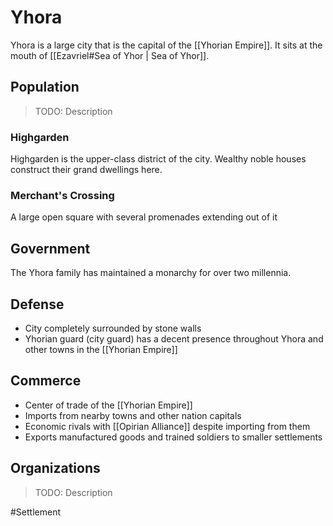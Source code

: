 # Yhora
Yhora is a large city that is the capital of the [[Yhorian Empire]]. It sits at the mouth of [[Ezavriel#Sea of Yhor | Sea of Yhor]]. 

## Population
> TODO: Description

### Highgarden
Highgarden is the upper-class district of the city. Wealthy noble houses construct their grand dwellings here. 

### Merchant's Crossing
A large open square with several promenades extending out of it

## Government
The Yhora family has maintained a monarchy for over two millennia. 

## Defense
- City completely surrounded by stone walls
- Yhorian guard (city guard) has a decent presence throughout Yhora and other towns in the [[Yhorian Empire]]

## Commerce
- Center of trade of the [[Yhorian Empire]]
- Imports from nearby towns and other nation capitals
- Economic rivals with [[Opirian Alliance]] despite importing from them 
- Exports manufactured goods and trained soldiers to smaller settlements

## Organizations
> TODO: Description

#Settlement 